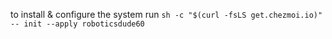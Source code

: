to install & configure the system run `sh -c "$(curl -fsLS get.chezmoi.io)" -- init --apply roboticsdude60`

